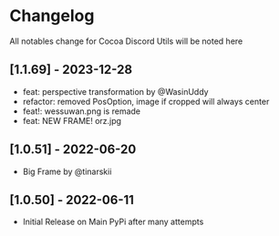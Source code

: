 # Changelog

All notables change for Cocoa Discord Utils will be noted here

## [1.1.69] - 2023-12-28

- feat: perspective transformation by @WasinUddy
- refactor: removed PosOption, image if cropped will always center
- feat!: wessuwan.png is remade
- feat: NEW FRAME! orz.jpg

## [1.0.51] - 2022-06-20

- Big Frame by @tinarskii

## [1.0.50] - 2022-06-11

- Initial Release on Main PyPi after many attempts
